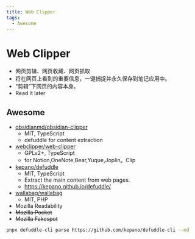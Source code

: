 ```yaml
---
title: Web Clipper
tags:
  - Awesome
---
```


# Web Clipper

- 网页剪辑、网页收藏、网页抓取
- 将在网页上看到的重要信息，一键捕捉并永久保存到笔记应用中。
- “剪辑”下网页的内容本身。
- Read it later

## Awesome

- [obsidianmd/obsidian-clipper](https://github.com/obsidianmd/obsidian-clipper)
  - MIT, TypeScript
  - defuddle for content extraction
- [webclipper/web-clipper](https://github.com/webclipper/web-clipper)
  - GPLv2+, TypeScript
  - for Notion,OneNote,Bear,Yuque,Joplin。Clip
- [kepano/defuddle](https://github.com/kepano/defuddle)
  - MIT, TypeScript
  - Extract the main content from web pages.
  - https://kepano.github.io/defuddle/
- [wallabag/wallabag](https://github.com/wallabag/wallabag)
  - MIT, PHP
- Mozilla Readability
- ~~Mozilla Pocket~~
- ~~Mozilla Fakespot~~

```bash
pnpx defuddle-cli parse https://github.com/kepano/defuddle-cli --md
```
